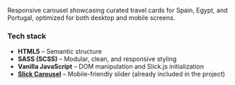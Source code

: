 Responsive carousel showcasing curated travel cards for Spain, Egypt, and Portugal, optimized for both desktop and mobile screens.

### Tech stack

- **HTML5** – Semantic structure
- **SASS (SCSS)** – Modular, clean, and responsive styling
- **Vanilla JavaScript** – DOM manipulation and Slick.js initialization
- **[Slick Carousel](https://kenwheeler.github.io/slick/)** – Mobile-friendly slider (already included in the project)

